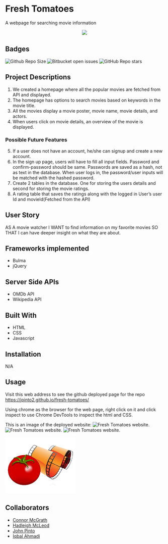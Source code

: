 # Fresh Tomatoes
A webpage for searching movie information

<p align="center">
  <img src="assets/images/video-camera.png" width="100" >
</p>

## Badges 
![Github Repo Size](https://img.shields.io/github/repo-size/hadscloud/fresh-tomatoes?style=for-the-badge)
![Bitbucket open issues](https://img.shields.io/bitbucket/issues/hadscloud/fresh-tomatoes?style=for-the-badge)
![GitHub Repo stars](https://img.shields.io/github/stars/hadscloud/fresh-tomatoes?style=social)




## Project Descriptions
1. We created a homepage where all the popular movies are fetched from API and displayed.
2. The homepage has options to search movies based on keywords in the movie title.
3. All the movies display a movie poster, movie name, movie details, and actors.
4. When users click on movie details, an overview of the movie is displayed.
### Possible Future Features
5. If a user does not have an account, he/she can signup and create a new account.
6. In the sign up page, users will have to fill all input fields. Password and confirm-password should be same. Passwords are saved as a hash, not as text in the database. When user logs in, the password/user inputs will be matched with the hashed password.
7. Create 2 tables in the database. One for storing the users details and second for storing the movie ratings.
8. A rating table that saves the ratings along with the logged in User’s user Id and movieId(Fetched from the API)

## User Story
AS A movie watcher
I WANT to find information on my favorite movies 
SO THAT I can have deeper insight on what they are about.

## Frameworks implemented
- Bulma
- jQuery

## Server Side APIs
- OMDb API
- Wikipedia API

## Built With
- HTML
- CSS
- Javascript

## Installation

N/A

## Usage

Visit this web address to see the github deployed page for the repo https://jpinto2.github.io/fresh-tomatoes/

Using chrome as the browser for the web page, right click on it and click inspect to use Chrome DevTools to inspect the html and CSS.

This is an image of the deployed website:
![Fresh Tomatoes website.](./assets/images/Fresh-Tomatoes-SrcnShot1.png)
![Fresh Tomatoes website.](./assets/images/Fresh-Tomatoes-SrcnShot2.png)
![Fresh Tomatoes website.](./assets/images/Fresh-Tomatoes-SrcnShot3.png)

![alt expected website](https://github.com/hadscloud/fresh-tomatoes/blob/main/assets/images/fresh-tomatoes-logo-nb.png)

## Collaborators
- [Connor McGrath](https://github.com/CJMerit)
- [Hadleigh McLeod](https://github.com/hadscloud)
- [John Pinto](https://github.com/jpinto2)
- [Iqbal Ahmadi](https://github.com/IqbalAhmadi)
